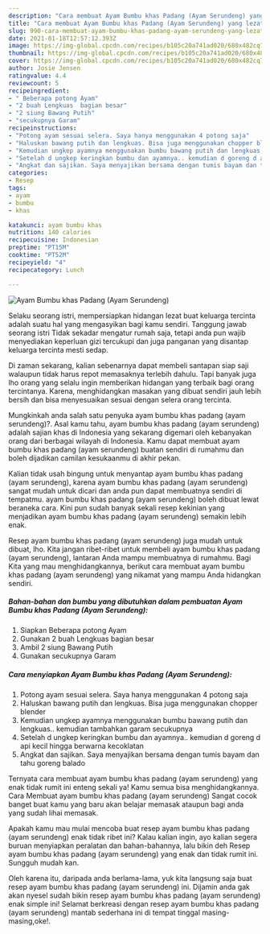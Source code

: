 ```yaml
---
description: "Cara membuat Ayam Bumbu khas Padang (Ayam Serundeng) yang lezat Untuk Jualan"
title: "Cara membuat Ayam Bumbu khas Padang (Ayam Serundeng) yang lezat Untuk Jualan"
slug: 990-cara-membuat-ayam-bumbu-khas-padang-ayam-serundeng-yang-lezat-untuk-jualan
date: 2021-01-18T12:57:12.393Z
image: https://img-global.cpcdn.com/recipes/b105c20a741ad020/680x482cq70/ayam-bumbu-khas-padang-ayam-serundeng-foto-resep-utama.jpg
thumbnail: https://img-global.cpcdn.com/recipes/b105c20a741ad020/680x482cq70/ayam-bumbu-khas-padang-ayam-serundeng-foto-resep-utama.jpg
cover: https://img-global.cpcdn.com/recipes/b105c20a741ad020/680x482cq70/ayam-bumbu-khas-padang-ayam-serundeng-foto-resep-utama.jpg
author: Josie Jensen
ratingvalue: 4.4
reviewcount: 5
recipeingredient:
- " Beberapa potong Ayam"
- "2 buah Lengkuas  bagian besar"
- "2 siung Bawang Putih"
- "secukupnya Garam"
recipeinstructions:
- "Potong ayam sesuai selera. Saya hanya menggunakan 4 potong saja"
- "Haluskan bawang putih dan lengkuas. Bisa juga menggunakan chopper blender"
- "Kemudian ungkep ayamnya menggunakan bumbu bawang putih dan lengkuas.. kemudian tambahkan garam secukupnya"
- "Setelah d ungkep keringkan bumbu dan ayamnya.. kemudian d goreng d api kecil hingga berwarna kecoklatan"
- "Angkat dan sajikan. Saya menyajikan bersama dengan tumis bayam dan tahu goreng balado"
categories:
- Resep
tags:
- ayam
- bumbu
- khas

katakunci: ayam bumbu khas 
nutrition: 140 calories
recipecuisine: Indonesian
preptime: "PT15M"
cooktime: "PT52M"
recipeyield: "4"
recipecategory: Lunch

---
```



![Ayam Bumbu khas Padang (Ayam Serundeng)](https://img-global.cpcdn.com/recipes/b105c20a741ad020/680x482cq70/ayam-bumbu-khas-padang-ayam-serundeng-foto-resep-utama.jpg)

Selaku seorang istri, mempersiapkan hidangan lezat buat keluarga tercinta adalah suatu hal yang mengasyikan bagi kamu sendiri. Tanggung jawab seorang istri Tidak sekadar mengatur rumah saja, tetapi anda pun wajib menyediakan keperluan gizi tercukupi dan juga panganan yang disantap keluarga tercinta mesti sedap.

Di zaman  sekarang, kalian sebenarnya dapat membeli santapan siap saji walaupun tidak harus repot memasaknya terlebih dahulu. Tapi banyak juga lho orang yang selalu ingin memberikan hidangan yang terbaik bagi orang tercintanya. Karena, menghidangkan masakan yang dibuat sendiri jauh lebih bersih dan bisa menyesuaikan sesuai dengan selera orang tercinta. 



Mungkinkah anda salah satu penyuka ayam bumbu khas padang (ayam serundeng)?. Asal kamu tahu, ayam bumbu khas padang (ayam serundeng) adalah sajian khas di Indonesia yang sekarang digemari oleh kebanyakan orang dari berbagai wilayah di Indonesia. Kamu dapat membuat ayam bumbu khas padang (ayam serundeng) buatan sendiri di rumahmu dan boleh dijadikan camilan kesukaanmu di akhir pekan.

Kalian tidak usah bingung untuk menyantap ayam bumbu khas padang (ayam serundeng), karena ayam bumbu khas padang (ayam serundeng) sangat mudah untuk dicari dan anda pun dapat membuatnya sendiri di tempatmu. ayam bumbu khas padang (ayam serundeng) boleh dibuat lewat beraneka cara. Kini pun sudah banyak sekali resep kekinian yang menjadikan ayam bumbu khas padang (ayam serundeng) semakin lebih enak.

Resep ayam bumbu khas padang (ayam serundeng) juga mudah untuk dibuat, lho. Kita jangan ribet-ribet untuk membeli ayam bumbu khas padang (ayam serundeng), lantaran Anda mampu membuatnya di rumahmu. Bagi Kita yang mau menghidangkannya, berikut cara membuat ayam bumbu khas padang (ayam serundeng) yang nikamat yang mampu Anda hidangkan sendiri.

<!--inarticleads1-->

##### Bahan-bahan dan bumbu yang dibutuhkan dalam pembuatan Ayam Bumbu khas Padang (Ayam Serundeng):

1. Siapkan  Beberapa potong Ayam
1. Gunakan 2 buah Lengkuas  bagian besar
1. Ambil 2 siung Bawang Putih
1. Gunakan secukupnya Garam




<!--inarticleads2-->

##### Cara menyiapkan Ayam Bumbu khas Padang (Ayam Serundeng):

1. Potong ayam sesuai selera. Saya hanya menggunakan 4 potong saja
1. Haluskan bawang putih dan lengkuas. Bisa juga menggunakan chopper blender
1. Kemudian ungkep ayamnya menggunakan bumbu bawang putih dan lengkuas.. kemudian tambahkan garam secukupnya
1. Setelah d ungkep keringkan bumbu dan ayamnya.. kemudian d goreng d api kecil hingga berwarna kecoklatan
1. Angkat dan sajikan. Saya menyajikan bersama dengan tumis bayam dan tahu goreng balado




Ternyata cara membuat ayam bumbu khas padang (ayam serundeng) yang enak tidak rumit ini enteng sekali ya! Kamu semua bisa menghidangkannya. Cara Membuat ayam bumbu khas padang (ayam serundeng) Sangat cocok banget buat kamu yang baru akan belajar memasak ataupun bagi anda yang sudah lihai memasak.

Apakah kamu mau mulai mencoba buat resep ayam bumbu khas padang (ayam serundeng) enak tidak ribet ini? Kalau kalian ingin, ayo kalian segera buruan menyiapkan peralatan dan bahan-bahannya, lalu bikin deh Resep ayam bumbu khas padang (ayam serundeng) yang enak dan tidak rumit ini. Sungguh mudah kan. 

Oleh karena itu, daripada anda berlama-lama, yuk kita langsung saja buat resep ayam bumbu khas padang (ayam serundeng) ini. Dijamin anda gak akan nyesel sudah bikin resep ayam bumbu khas padang (ayam serundeng) enak simple ini! Selamat berkreasi dengan resep ayam bumbu khas padang (ayam serundeng) mantab sederhana ini di tempat tinggal masing-masing,oke!.


